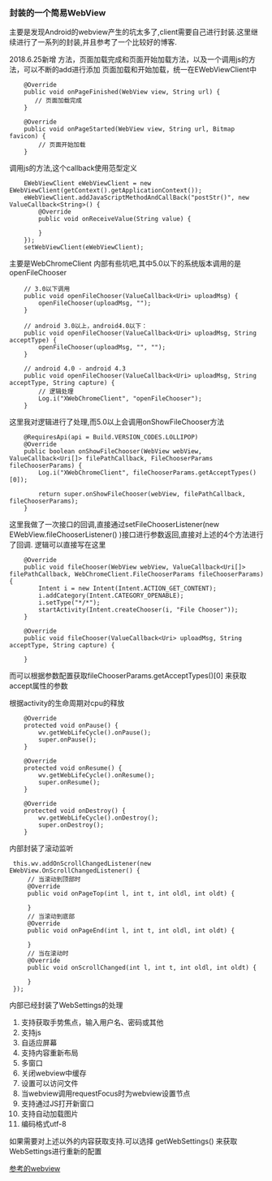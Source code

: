 ### 封装的一个简易WebView

主要是发现Android的webview产生的坑太多了,client需要自己进行封装.这里继续进行了一系列的封装,并且参考了一个比较好的博客.


2018.6.25新增
方法，页面加载完成和页面开始加载方法，以及一个调用js的方法，可以不断的add进行添加
页面加载和开始加载，统一在EWebViewClient中

        @Override
        public void onPageFinished(WebView view, String url) {
           // 页面加载完成
        }

        @Override
        public void onPageStarted(WebView view, String url, Bitmap favicon) {
            // 页面开始加载
        }

调用js的方法,这个callback使用范型定义

        EWebViewClient eWebViewClient = new EWebViewClient(getContext().getApplicationContext());
        eWebViewClient.addJavaScriptMethodAndCallBack("postStr()", new ValueCallback<String>() {
            @Override
            public void onReceiveValue(String value) {

            }
        });
        setWebViewClient(eWebViewClient);

主要是WebChromeClient 内部有些坑吧,其中5.0以下的系统版本调用的是 openFileChooser  

        // 3.0以下调用
        public void openFileChooser(ValueCallback<Uri> uploadMsg) {
            openFileChooser(uploadMsg, "");
        }
    
        // android 3.0以上，android4.0以下：
        public void openFileChooser(ValueCallback<Uri> uploadMsg, String acceptType) {
            openFileChooser(uploadMsg, "", "");
        }
    
        // android 4.0 - android 4.3
        public void openFileChooser(ValueCallback<Uri> uploadMsg, String acceptType, String capture) {
            // 逻辑处理
            Log.i("XWebChromeClient", "openFileChooser");
        }


这里我对逻辑进行了处理,而5.0以上会调用onShowFileChooser方法

        @RequiresApi(api = Build.VERSION_CODES.LOLLIPOP)
        @Override
        public boolean onShowFileChooser(WebView webView, ValueCallback<Uri[]> filePathCallback, FileChooserParams fileChooserParams) {
            Log.i("XWebChromeClient", fileChooserParams.getAcceptTypes()[0]);
    
            return super.onShowFileChooser(webView, filePathCallback, fileChooserParams);
        }

这里我做了一次接口的回调,直接通过setFileChooserListener(new EWebView.fileChooserListener() )接口进行参数返回,直接对上述的4个方法进行了回调.
逻辑可以直接写在这里

        @Override
        public void fileChooser(WebView webView, ValueCallback<Uri[]> filePathCallback, WebChromeClient.FileChooserParams fileChooserParams) {
            Intent i = new Intent(Intent.ACTION_GET_CONTENT);
            i.addCategory(Intent.CATEGORY_OPENABLE);
            i.setType("*/*");
            startActivity(Intent.createChooser(i, "File Chooser"));
        }

        @Override
        public void fileChooser(ValueCallback<Uri> uploadMsg, String acceptType, String capture) {

        }


而可以根据参数配置获取fileChooserParams.getAcceptTypes()[0] 来获取accept属性的参数

根据activity的生命周期对cpu的释放

        @Override
        protected void onPause() {
            wv.getWebLifeCycle().onPause();
            super.onPause();
        }
    
        @Override
        protected void onResume() {
            wv.getWebLifeCycle().onResume();
            super.onResume();
        }
    
        @Override
        protected void onDestroy() {
            wv.getWebLifeCycle().onDestroy();
            super.onDestroy();
        }
    
内部封装了滚动监听
    
     this.wv.addOnScrollChangedListener(new EWebView.OnScrollChangedListener() {
         // 当滚动到顶部时
         @Override
         public void onPageTop(int l, int t, int oldl, int oldt) {
             
         }
         // 当滚动到底部
         @Override
         public void onPageEnd(int l, int t, int oldl, int oldt) {
    
         }
         // 当在滚动时
         @Override
         public void onScrollChanged(int l, int t, int oldl, int oldt) {
    
         }
     });

内部已经封装了WebSettings的处理

1. 支持获取手势焦点，输入用户名、密码或其他
2. 支持js
3. 自适应屏幕
4. 支持内容重新布局
5. 多窗口
6. 关闭webview中缓存
7. 设置可以访问文件
8. 当webview调用requestFocus时为webview设置节点
9. 支持通过JS打开新窗口
10. 支持自动加载图片
11. 编码格式utf-8


如果需要对上述以外的内容获取支持.可以选择 getWebSettings() 来获取WebSettings进行重新的配置


[参考的webview](https://github.com/Justson/AgentWeb)